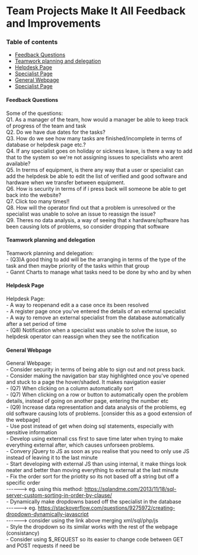 # Team Projects Make It All Feedback and Improvements

### Table of contents
* [Feedback Questions](#feedback-questions)
* [Teamwork planning and delegation](#teamwork)
* [Helpdesk Page](#helpdesk)
* [Specialist Page](#specialist)
* [General Webpage](#general)
* [Specialist Page](#specialist)

#### Feedback Questions
Some of the questions:
<br />Q1. As a manager of the team, how would a manager be able to keep track of progress of the team and task
<br />Q2. Do we have due dates for the tasks?
<br />Q3. How do we see how many tasks are finished/incomplete in terms of database or helpdesk page etc.?
<br />Q4. If any specialist goes on holiday or sickness leave, is there a way to add that to the system so we're not assigning issues to specialists who arent available?
<br />Q5. In trerms of equipment, is there any way that a user or specialist can add the helpdesk be able to edit the list of verified and good software and hardware when we transfer between equipment.
<br />Q6. How is security in terms of if i press back will someone be able to get back into the website?
<br />Q7. Click too many times!!
<br />Q8. How will the operator find out that a problem is unresolved or the specialist was unable to solve an issue to reassign the issue?
<br />Q9. Theres no data analysis, a way of seeing that x hardware/spftware has been causing lots of problems, so consider dropping that software

#### Teamwork planning and delegation
Teamwork planning and delegation:
<br />- (Q3)A good thing to add will be the arranging in terms of the type of the task and then maybe priority of the tasks within that group
<br />- Gannt Charts to manage what tasks need to be done by who and by when

#### Helpdesk Page
Helpdesk Page:
<br />- A way to reopenand edit a a case once its been resolved
<br />- A register page once you've entered the details of an external specialist
<br />- A way to remove an external specialist from the database automatically after a set period of time
<br />- (Q8) Notification when a specialist was unable to solve the issue, so helpdesk operator can reassign when they see the notification

#### General Webpage
General Webpage:
<br />- Consider security in terms of being able to sign out and not press back.
<br />- Consider making the navigation bar stay highlighted once you've opened and stuck to a page the hover/shaded. It makes navigation easier
<br />- (Q7) When clicking on a column automatically sort
<br />- (Q7) When clicking on a row or button to automatically open the problem details, instead of going on another page, entering the number etc
<br />- (Q9) Increase data representation and data analysis of the problems, eg old software causing lots of problems. [consider this as a good extension of the webpage]
<br />- Use post instead of get when doing sql statements, especially with sensitive information
<br />- Develop using externall css first to save time later when trying to make everything external after, which causes unforseen problems.
<br />- Convery jQuery to JS as soon as you realise that you need to only use JS instead of leaving it to the last minute
<br />- Start developing with external JS than using internal, it make things look neater and better than moving everything to external at the last minute
<br />- Fix the order sort for the priotity so its not based off a  string but off a specific order
<br />------> eg. using this method: https://sqlandme.com/2013/11/18/sql-server-custom-sorting-in-order-by-clause/
<br />- Dynamically make dropdowns based off the specialist in the database
<br />------> eg. https://stackoverflow.com/questions/9275972/creating-dropdown-dynamically-javascript 
<br />------> consider using the link above merging xml/sql/php/js
<br />- Style the dropdown so its similar works with the rest of the webpage (consistancy)
<br />- Consider using $_REQUEST so its easier to change code between GET and POST requests if need be
